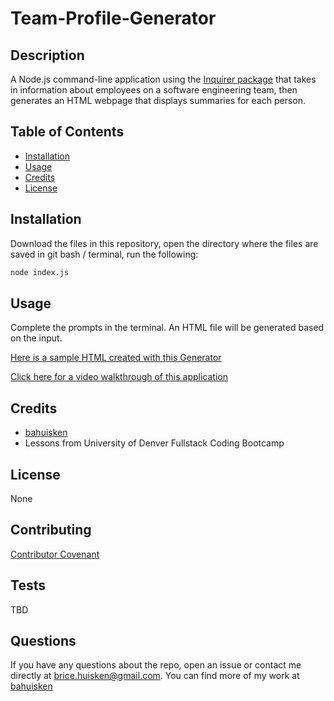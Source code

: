 # Team-Profile-Generator

## Description

A Node.js command-line application using the [Inquirer package](https://www.npmjs.com/package/inquirer) that takes in information about employees on a software engineering team, then generates an HTML webpage that displays summaries for each person.

## Table of Contents

* [Installation](#installation)
* [Usage](#usage)
* [Credits](#credits)
* [License](#license)

## Installation

Download the files in this repository, open the directory where the files are saved in git bash / terminal, run the following:

```bash
node index.js
```

## Usage

Complete the prompts in the terminal. An HTML file will be generated based on the input. 

[Here is a sample HTML created with this Generator](TBD)

[Click here for a video walkthrough of this application](TBD)

## Credits

* [bahuisken](https://github.com/bahuisken/)
* Lessons from University of Denver Fullstack Coding Bootcamp

## License

None

## Contributing

[Contributor Covenant](https://www.contributor-covenant.org/)

## Tests

TBD

## Questions

If you have any questions about the repo, open an issue or contact me directly at [brice.huisken@gmail.com](mailto:brice.huisken@gmail.com). You can find more of my work at [bahuisken](https://github.com/bahuisken/)